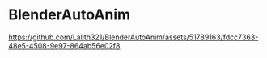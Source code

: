 # BlenderAutoAnim


https://github.com/Lalith321/BlenderAutoAnim/assets/51789163/fdcc7363-48e5-4508-9e97-864ab56e02f8

